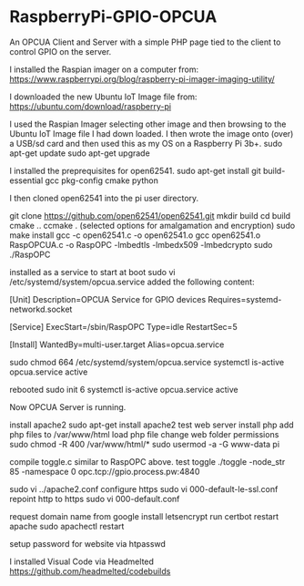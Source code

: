 # RaspberryPi-GPIO-OPCUA
An OPCUA Client and Server with a simple PHP page tied to the client to control GPIO on the server.

I installed the Raspian imager on a computer from:
https://www.raspberrypi.org/blog/raspberry-pi-imager-imaging-utility/

I downloaded the new Ubuntu IoT Image file from:
https://ubuntu.com/download/raspberry-pi

I used the Raspian Imager selecting other image and then browsing to the Ubuntu IoT Image file I had down loaded.
I then wrote the image onto (over) a USB/sd card and then used this as my OS on a Raspberry Pi 3b+.
sudo apt-get update
sudo apt-get upgrade


I installed the preprequisites for open62541.
 sudo apt-get install git build-essential gcc pkg-config cmake python


I then cloned open62541 into the pi user directory.

git clone https://github.com/open62541/open62541.git
mkdir build
cd build
cmake ..
ccmake . (selected options for amalgamation and encryption)
sudo make install
gcc -c open62541.c -o open62541.o
gcc open62541.o RaspOPCUA.c -o RaspOPC -lmbedtls -lmbedx509 -lmbedcrypto
sudo ./RaspOPC

installed as a service to start at boot
sudo vi /etc/systemd/system/opcua.service
added the following content:

[Unit]
Description=OPCUA Service for GPIO devices
Requires=systemd-networkd.socket

[Service]
ExecStart=/sbin/RaspOPC
Type=idle
RestartSec=5

[Install]
WantedBy=multi-user.target
Alias=opcua.service

sudo chmod 664 /etc/systemd/system/opcua.service
systemctl is-active opcua.service
active

rebooted
sudo init 6
systemctl is-active opcua.service
active

Now OPCUA Server is running.

install apache2
sudo apt-get install apache2
test web server
install php
add php files to /var/www/html
load php file
change web folder permissions
sudo chmod -R 400 /var/www/html/*
 sudo usermod -a -G www-data pi

compile toggle.c similar to RaspOPC above.
test toggle
./toggle -node_str 85 -namespace 0 opc.tcp://gpio.process.pw:4840

sudo vi ../apache2.conf 
configure https
sudo vi 000-default-le-ssl.conf 
repoint http to https
sudo vi 000-default.conf 

request domain name from google
install letsencrypt
run certbot
restart apache
sudo apachectl restart

setup password for website via htpasswd

I installed Visual Code via Headmelted
https://github.com/headmelted/codebuilds
